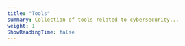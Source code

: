 ```yaml
---
title: "Tools"
summary: Collection of tools related to cybersecurity...
weight: 1
ShowReadingTime: false
---
```

